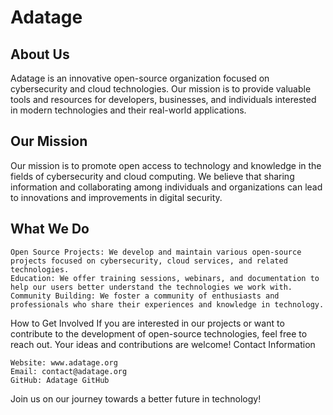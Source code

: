 # Adatage

## About Us
Adatage is an innovative open-source organization focused on cybersecurity and cloud technologies. Our mission is to provide valuable tools and resources for developers, businesses, and individuals interested in modern technologies and their real-world applications.

## Our Mission
Our mission is to promote open access to technology and knowledge in the fields of cybersecurity and cloud computing. We believe that sharing information and collaborating among individuals and organizations can lead to innovations and improvements in digital security.

## What We Do

    Open Source Projects: We develop and maintain various open-source projects focused on cybersecurity, cloud services, and related technologies.
    Education: We offer training sessions, webinars, and documentation to help our users better understand the technologies we work with.
    Community Building: We foster a community of enthusiasts and professionals who share their experiences and knowledge in technology.

How to Get Involved
If you are interested in our projects or want to contribute to the development of open-source technologies, feel free to reach out. Your ideas and contributions are welcome!
Contact Information

    Website: www.adatage.org
    Email: contact@adatage.org
    GitHub: Adatage GitHub

Join us on our journey towards a better future in technology!

